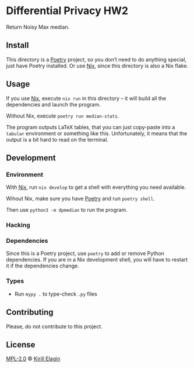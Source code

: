 <!--
SPDX-FileCopyrightText: 2021 Kirill Elagin <https://kir.elagin.me/>

SPDX-License-Identifier: MPL-2.0
-->

# Differential Privacy HW2

Return Noisy Max median.


## Install

This directory is a [Poetry] project, so you don’t need to do anything
special, just have Poetry installed. Or use [Nix], since this directory
is also a Nix flake.

## Usage

If you use [Nix], execute `nix run` in this directory – it will build
all the dependencies and launch the program.

Without Nix, execute `poetry run median-stats`.

The program outputs LaTeX tables, that you can just copy-paste into a
`tabular` environment or something like this. Unfortunately, it means
that the output is a bit hard to read on the terminal.


## Development

### Environment

With [Nix], run `nix develop` to get a shell with everything you need available.

Wihout Nix, make sure you have [Poetry] and run `poetry shell`.

Then use `python3 -m dpmedian` to run the program.


### Hacking

### Dependencies

Since this is a Poetry project, use `poetry` to add or remove Python
dependencies. If you are in a Nix development shell, you will have to restart
it if the dependencies change.

### Types

* Run `mypy .` to type-check `.py` files


## Contributing

Please, do not contribute to this project.


## License

[MPL-2.0] © [Kirill Elagin]


[Poetry]: https://python-poetry.org/
[Nix]: https://nixos.org/

[MPL-2.0]: https://spdx.org/licenses/MPL-2.0.html
[Kirill Elagin]: https://kir.elagin.me/
